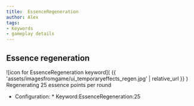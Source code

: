 ```yaml
---
title:  EssenceRegeneration
author: Alex
tags:
- Keywords
- gameplay details
---                               
```






## Essence regeneration
![icon for EssenceRegeneration keyword]( {{ 'assets/imagesfromgame/ui_temporaryeffects_regen.jpg' | relative_url }} )
Regenerating 25 essence points per round
* Configuration: * Keyword:EssenceRegeneration:25


